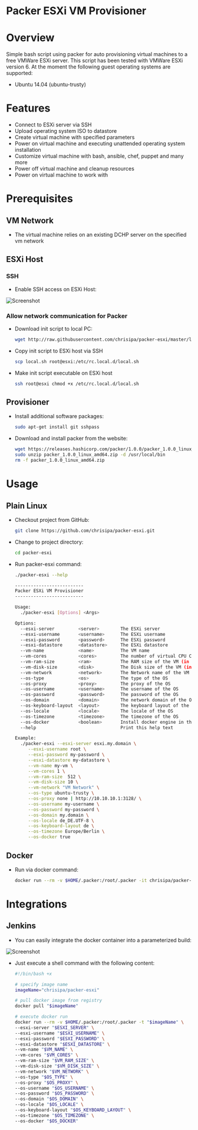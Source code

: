 Packer ESXi VM Provisioner
==========================

# Overview

Simple bash script using packer for auto provisioning virtual machines to a free VMWare ESXi server.
This script has been tested with VMWare ESXi version 6. At the moment the following guest operating systems are supported:

* Ubuntu 14.04 (ubuntu-trusty)

# Features

* Connect to ESXi server via SSH
* Upload operating system ISO to datastore
* Create virtual machine with specified parameters
* Power on virtual machine and executing unattended operating system installation
* Customize virtual machine with bash, ansible, chef, puppet and many more
* Power off virtual machine and cleanup resources
* Power on virtual machine to work with

# Prerequisites

## VM Network

* The virtual machine relies on an existing DCHP server on the specified vm network

## ESXi Host

### SSH

* Enable SSH access on ESXi Host:

![Screenshot](https://raw.githubusercontent.com/chrisipa/packer-esxi/master/public/esxi-enable-ssh.png)

### Allow network communication for Packer

* Download init script to local PC:
  ```bash
  wget http://raw.githubusercontent.com/chrisipa/packer-esxi/master/local.sh
  ```
  
* Copy init script to ESXi host via SSH
  ```bash
  scp local.sh root@esxi:/etc/rc.local.d/local.sh
  ```  
  
* Make init script executable on ESXi host
  ```bash
  ssh root@esxi chmod +x /etc/rc.local.d/local.sh
  ```  

## Provisioner

* Install additional software packages:
  ```bash
  sudo apt-get install git sshpass
  ```

* Download and install packer from the website:
  ```bash
  wget https://releases.hashicorp.com/packer/1.0.0/packer_1.0.0_linux_amd64.zip
  sudo unzip packer_1.0.0_linux_amd64.zip -d /usr/local/bin
  rm -f packer_1.0.0_linux_amd64.zip
  ```

# Usage

## Plain Linux

* Checkout project from GitHub:
  ```bash
  git clone https://github.com/chrisipa/packer-esxi.git
  ```

* Change to project directory:
  ```bash
  cd packer-esxi
  ```

* Run packer-esxi command:
  ```bash
  ./packer-esxi --help

  --------------------------
  Packer ESXi VM Provisioner
  --------------------------

  Usage:
    ./packer-esxi [Options] <Args>

  Options:
    --esxi-server         <server>        The ESXi server
    --esxi-username       <username>      The ESXi username
    --esxi-password       <password>      The ESXi password
    --esxi-datastore      <datastore>     The ESXi datastore
    --vm-name             <name>          The VM name
    --vm-cores            <cores>         The number of virtual CPU Cores of the VM
    --vm-ram-size         <ram>           The RAM size of the VM (in MB)
    --vm-disk-size        <disk>          The Disk size of the VM (in GB)
    --vm-network          <network>       The Network name of the VM
    --os-type             <os>            The type of the OS
    --os-proxy            <proxy>         The proxy of the OS
    --os-username         <username>      The username of the OS
    --os-password         <password>      The password of the OS
    --os-domain           <domain>        The network domain of the OS
    --os-keyboard-layout  <layout>        The keyboard layout of the OS
    --os-locale           <locale>        The locale of the OS
    --os-timezone         <timezone>      The timezone of the OS
    --os-docker           <boolean>       Install docker engine in the OS
    --help                                Print this help text

  Example:
    ./packer-esxi --esxi-server esxi.my.domain \
       --esxi-username root \
       --esxi-password my-password \
       --esxi-datastore my-datastore \
       --vm-name my-vm \
       --vm-cores 1 \
       --vm-ram-size  512 \
       --vm-disk-size 10 \
       --vm-network "VM Network" \
       --os-type ubuntu-trusty \
       --os-proxy none | http://10.10.10.1:3128/ \
       --os-username my-username \
       --os-password my-password \
       --os-domain my.domain \
       --os-locale de_DE.UTF-8 \
       --os-keyboard-layout de \
       --os-timezone Europe/Berlin \
       --os-docker true

  ```

## Docker

* Run via docker command:
  ```bash
  docker run --rm -v $HOME/.packer:/root/.packer -it chrisipa/packer-esxi
  ```

# Integrations

## Jenkins

* You can easily integrate the docker container into a parameterized build:

![Screenshot](https://raw.githubusercontent.com/chrisipa/packer-esxi/master/public/jenkins-integration.png)

* Just execute a shell command with the following content:
  ```bash
  #!/bin/bash +x

  # specify image name
  imageName="chrisipa/packer-esxi"

  # pull docker image from registry
  docker pull "$imageName"

  # execute docker run
  docker run --rm -v $HOME/.packer:/root/.packer -t "$imageName" \
  --esxi-server "$ESXI_SERVER" \
  --esxi-username "$ESXI_USERNAME" \
  --esxi-password "$ESXI_PASSWORD" \
  --esxi-datastore "$ESXI_DATASTORE" \
  --vm-name "$VM_NAME" \
  --vm-cores "$VM_CORES" \
  --vm-ram-size "$VM_RAM_SIZE" \
  --vm-disk-size "$VM_DISK_SIZE" \
  --vm-network "$VM_NETWORK" \
  --os-type "$OS_TYPE" \
  --os-proxy "$OS_PROXY" \
  --os-username "$OS_USERNAME" \
  --os-password "$OS_PASSWORD" \
  --os-domain "$OS_DOMAIN" \
  --os-locale "$OS_LOCALE" \
  --os-keyboard-layout "$OS_KEYBOARD_LAYOUT" \
  --os-timezone "$OS_TIMEZONE" \
  --os-docker "$OS_DOCKER"
  ```
